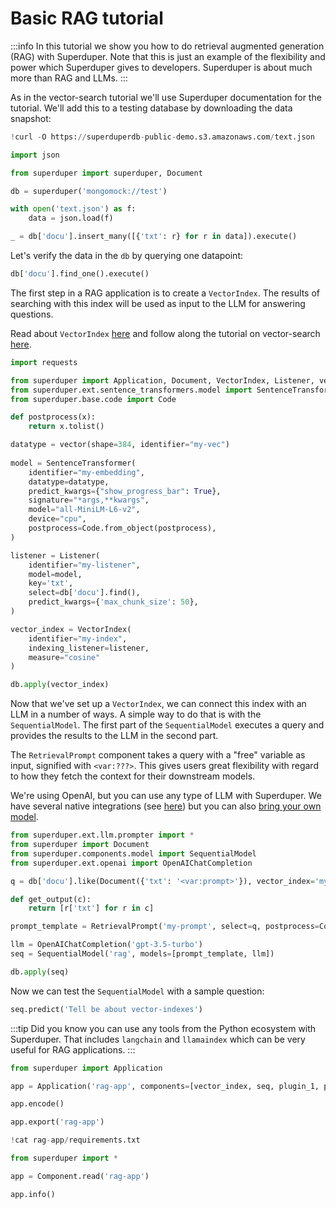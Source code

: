 # Basic RAG tutorial

:::info
In this tutorial we show you how to do retrieval augmented generation (RAG) with Superduper.
Note that this is just an example of the flexibility and power which Superduper gives 
to developers. Superduper is about much more than RAG and LLMs. 
:::

As in the vector-search tutorial we'll use Superduper documentation for the tutorial.
We'll add this to a testing database by downloading the data snapshot:


```python
!curl -O https://superduperdb-public-demo.s3.amazonaws.com/text.json
```


```python
import json

from superduper import superduper, Document

db = superduper('mongomock://test')

with open('text.json') as f:
    data = json.load(f)

_ = db['docu'].insert_many([{'txt': r} for r in data]).execute()
```

Let's verify the data in the `db` by querying one datapoint:


```python
db['docu'].find_one().execute()
```

The first step in a RAG application is to create a `VectorIndex`. The results of searching 
with this index will be used as input to the LLM for answering questions.

Read about `VectorIndex` [here](../apply_api/vector_index.md) and follow along the tutorial on 
vector-search [here](./vector_search.md).


```python
import requests 

from superduper import Application, Document, VectorIndex, Listener, vector
from superduper.ext.sentence_transformers.model import SentenceTransformer
from superduper.base.code import Code

def postprocess(x):
    return x.tolist()

datatype = vector(shape=384, identifier="my-vec")
    
model = SentenceTransformer(
    identifier="my-embedding",
    datatype=datatype,
    predict_kwargs={"show_progress_bar": True},
    signature="*args,**kwargs",
    model="all-MiniLM-L6-v2",      
    device="cpu",
    postprocess=Code.from_object(postprocess),
)

listener = Listener(
    identifier="my-listener",
    model=model,
    key='txt',
    select=db['docu'].find(),
    predict_kwargs={'max_chunk_size': 50},
)

vector_index = VectorIndex(
    identifier="my-index",
    indexing_listener=listener,
    measure="cosine"
)

db.apply(vector_index)
```

Now that we've set up a `VectorIndex`, we can connect this index with an LLM in a number of ways.
A simple way to do that is with the `SequentialModel`. The first part of the `SequentialModel`
executes a query and provides the results to the LLM in the second part. 

The `RetrievalPrompt` component takes a query with a "free" variable as input, signified with `<var:???>`. 
This gives users great flexibility with regard to how they fetch the context
for their downstream models.

We're using OpenAI, but you can use any type of LLM with Superduper. We have several 
native integrations (see [here](../ai_integraitons/)) but you can also [bring your own model](../models/bring_your_own_model.md).


```python
from superduper.ext.llm.prompter import *
from superduper import Document
from superduper.components.model import SequentialModel
from superduper.ext.openai import OpenAIChatCompletion

q = db['docu'].like(Document({'txt': '<var:prompt>'}), vector_index='my-index', n=5).find().limit(10)

def get_output(c):
    return [r['txt'] for r in c]

prompt_template = RetrievalPrompt('my-prompt', select=q, postprocess=Code.from_object(get_output))

llm = OpenAIChatCompletion('gpt-3.5-turbo')
seq = SequentialModel('rag', models=[prompt_template, llm])

db.apply(seq)
```

Now we can test the `SequentialModel` with a sample question:


```python
seq.predict('Tell be about vector-indexes')
```

:::tip
Did you know you can use any tools from the Python ecosystem with Superduper.
That includes `langchain` and `llamaindex` which can be very useful for RAG applications.
:::


```python
from superduper import Application

app = Application('rag-app', components=[vector_index, seq, plugin_1, plugin_2])
```


```python
app.encode()
```


```python
app.export('rag-app')
```


```python
!cat rag-app/requirements.txt
```


```python
from superduper import *

app = Component.read('rag-app')
```


```python
app.info()
```
